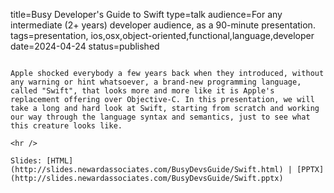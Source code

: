 title=Busy Developer's Guide to Swift
type=talk
audience=For any intermediate (2+ years) developer audience, as a 90-minute presentation.
tags=presentation, ios,osx,object-oriented,functional,language,developer
date=2024-04-24
status=published
~~~~~~

Apple shocked everybody a few years back when they introduced, without any warning or hint whatsoever, a brand-new programming language, called "Swift", that looks more and more like it is Apple's replacement offering over Objective-C. In this presentation, we will take a long and hard look at Swift, starting from scratch and working our way through the language syntax and semantics, just to see what this creature looks like.
    
<hr />

Slides: [HTML](http://slides.newardassociates.com/BusyDevsGuide/Swift.html) | [PPTX](http://slides.newardassociates.com/BusyDevsGuide/Swift.pptx)
